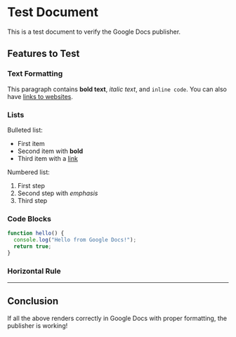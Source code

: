 # Test Document

This is a test document to verify the Google Docs publisher.

## Features to Test

### Text Formatting

This paragraph contains **bold text**, *italic text*, and `inline code`. You can also have [links to websites](https://example.com).

### Lists

Bulleted list:
- First item
- Second item with **bold**
- Third item with a [link](https://google.com)

Numbered list:
1. First step
2. Second step with *emphasis*
3. Third step

### Code Blocks

```javascript
function hello() {
  console.log("Hello from Google Docs!");
  return true;
}
```

### Horizontal Rule

---

## Conclusion

If all the above renders correctly in Google Docs with proper formatting, the publisher is working!
